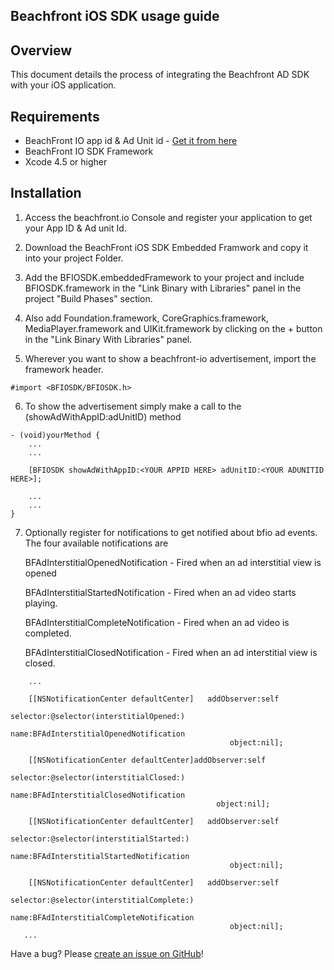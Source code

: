 ## Beachfront iOS SDK usage guide

## Overview
This document details the process of integrating the Beachfront AD SDK with your iOS application. 

## Requirements

* BeachFront IO app id & Ad Unit id - [Get it from here](http://beachfront.io/join)
* BeachFront IO SDK Framework
* Xcode 4.5 or higher

## Installation
1. Access the beachfront.io Console and register your application to get your App ID & Ad unit Id.
2. Download the BeachFront iOS SDK Embedded Framwork and copy it into your project Folder.
3. Add the BFIOSDK.embeddedFramework to your project and include BFIOSDK.framework in the "Link Binary with Libraries" panel in the project "Build Phases" section.
4. Also add Foundation.framework, CoreGraphics.framework, MediaPlayer.framework and UIKit.framework by clicking on the + button in the "Link Binary With Libraries" panel.
  
5. Wherever you want to show a beachfront-io advertisement, import the framework header.
```
#import <BFIOSDK/BFIOSDK.h>
```

6. To show the advertisement simply make a call to the (showAdWithAppID:adUnitID) method
```
- (void)yourMethod {
	...
	...
    
    [BFIOSDK showAdWithAppID:<YOUR APPID HERE> adUnitID:<YOUR ADUNITID HERE>];
    
    ...
    ...
}
```
7. Optionally register for notifications to get notified about bfio ad events. The four available notifications are

	BFAdInterstitialOpenedNotification 		- Fired when an ad interstitial view is opened

	BFAdInterstitialStartedNotification 	- Fired when an ad video starts playing.

	BFAdInterstitialCompleteNotification 	- Fired when an ad video is completed.

	BFAdInterstitialClosedNotification      - Fired when an ad interstitial view is closed.

```	
	...
  
    [[NSNotificationCenter defaultCenter]   addObserver:self
                                               selector:@selector(interstitialOpened:)
                                                   name:BFAdInterstitialOpenedNotification
                                                 object:nil];
    
    [[NSNotificationCenter defaultCenter]addObserver:self
                                            selector:@selector(interstitialClosed:)
                                                name:BFAdInterstitialClosedNotification
                                              object:nil];
    
    [[NSNotificationCenter defaultCenter]   addObserver:self
                                               selector:@selector(interstitialStarted:)
                                                   name:BFAdInterstitialStartedNotification
                                                 object:nil];
    
    [[NSNotificationCenter defaultCenter]   addObserver:self
                                               selector:@selector(interstitialComplete:)
                                                   name:BFAdInterstitialCompleteNotification
                                                 object:nil];
   ...

```

Have a bug? Please [create an issue on GitHub](https://github.com/beachfront/beachfront-io-ios-sdk/issues)!